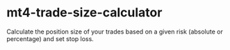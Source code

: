 # mt4-trade-size-calculator
Calculate the position size of your trades based on a given risk (absolute or percentage) and set stop loss.
